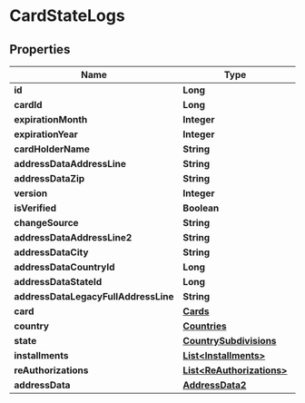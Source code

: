 
# CardStateLogs

## Properties
Name | Type | Description | Notes
------------ | ------------- | ------------- | -------------
**id** | **Long** |  | 
**cardId** | **Long** |  | 
**expirationMonth** | **Integer** |  | 
**expirationYear** | **Integer** |  | 
**cardHolderName** | **String** |  |  [optional]
**addressDataAddressLine** | **String** |  |  [optional]
**addressDataZip** | **String** |  |  [optional]
**version** | **Integer** |  | 
**isVerified** | **Boolean** |  | 
**changeSource** | **String** |  |  [optional]
**addressDataAddressLine2** | **String** |  |  [optional]
**addressDataCity** | **String** |  |  [optional]
**addressDataCountryId** | **Long** |  |  [optional]
**addressDataStateId** | **Long** |  |  [optional]
**addressDataLegacyFullAddressLine** | **String** |  |  [optional]
**card** | [**Cards**](Cards.md) |  |  [optional]
**country** | [**Countries**](Countries.md) |  |  [optional]
**state** | [**CountrySubdivisions**](CountrySubdivisions.md) |  |  [optional]
**installments** | [**List&lt;Installments&gt;**](Installments.md) |  |  [optional]
**reAuthorizations** | [**List&lt;ReAuthorizations&gt;**](ReAuthorizations.md) |  |  [optional]
**addressData** | [**AddressData2**](AddressData2.md) |  |  [optional]



